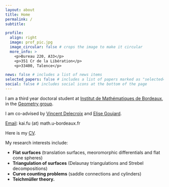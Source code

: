 ```yaml
---
layout: about
title: Home
permalink: /
subtitle:  

profile:
  align: right
  image: prof_pic.jpg
  image_circular: false # crops the image to make it circular
  more_info: > 
    <p>Bureau 220, A33</p>
    <p>351 Cr de la Libération</p>
    <p>33400, Talence</p>

news: false # includes a list of news items
selected_papers: false # includes a list of papers marked as "selected={true}"
social: false # includes social icons at the bottom of the page
---
```


I am a third year doctoral student at [Institut de Mathématiques de Bordeaux](https://www.math.u-bordeaux.fr/imb/), in the [Geometry group](https://www.math.u-bordeaux.fr/imb/geometrie).

I am co-advised by [Vincent Delecroix](https://www.labri.fr/perso/vdelecro/) and [Elise Goujard](https://www.math.u-bordeaux.fr/~egoujard/).

<a href='mailto:kai.fu@math.u-bordeaux.fr'>Email</a>: kai.fu (at) math.u-bordeaux.fr

Here is my <a href='./cv/cv.pdf'>CV</a>.

My <a style="color: var(--global-theme-color)">research interests</a> include:

<ul>
  <li><b>Flat surfaces</b> (translation surfaces, meoromorphic differentials and flat cone spheres)</li>
  <li><b>Triangulation of surfaces</b> (Delaunay triangulations and Strebel decompositions)</li>
  <li><b>Curve counting problems</b> (saddle connections and cylinders)</li>
  <li><b>Teichmüller theory.</b></li>
</ul>
